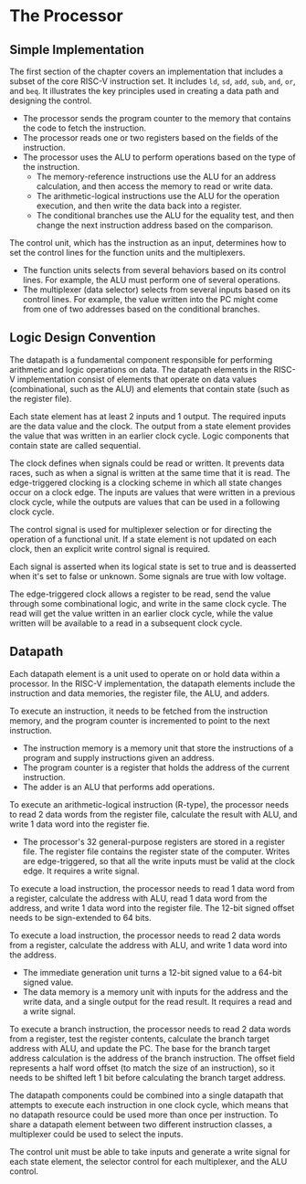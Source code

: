 # The Processor

## Simple Implementation

The first section of the chapter covers an implementation that includes a subset of the core RISC-V instruction set. It includes `ld`, `sd`, `add`, `sub`, `and`, `or`, and `beq`. It illustrates the key principles used in creating a data path and designing the control.

- The processor sends the program counter to the memory that contains the code to fetch the instruction.
- The processor reads one or two registers based on the fields of the instruction.
- The processor uses the ALU to perform operations based on the type of the instruction.
  - The memory-reference instructions use the ALU for an address calculation, and then access the memory to read or write data.
  - The arithmetic-logical instructions use the ALU for the operation execution, and then write the data back into a register.
  - The conditional branches use the ALU for the equality test, and then change the next instruction address based on the comparison.

The control unit, which has the instruction as an input, determines how to set the control lines for the function units and the multiplexers.

- The function units selects from several behaviors based on its control lines. For example, the ALU must perform one of several operations.
- The multiplexer (data selector) selects from several inputs based on its control lines. For example, the value written into the PC might come from one of two addresses based on the conditional branches.

## Logic Design Convention

The datapath is a fundamental component responsible for performing arithmetic and logic operations on data. The datapath elements in the RISC-V implementation consist of elements that operate on data values (combinational, such as the ALU) and elements that contain state (such as the register file).

Each state element has at least 2 inputs and 1 output. The required inputs are the data value and the clock. The output from a state element provides the value that was written in an earlier clock cycle. Logic components that contain state are called sequential.

The clock defines when signals could be read or written. It prevents data races, such as when a signal is written at the same time that it is read. The edge-triggered clocking is a clocking scheme in which all state changes occur on a clock edge. The inputs are values that were written in a previous clock cycle, while the outputs are values that can be used in a following clock cycle.

The control signal is used for multiplexer selection or for directing the operation of a functional unit. If a state element is not updated on each clock, then an explicit write control signal is required.

Each signal is asserted when its logical state is set to true and is deasserted when it's set to false or unknown. Some signals are true with low voltage.

The edge-triggered clock allows a register to be read, send the value through some combinational logic, and write in the same clock cycle. The read will get the value written in an earlier clock cycle, while the value written will be available to a read in a subsequent clock cycle.

## Datapath

Each datapath element is a unit used to operate on or hold data within a processor. In the RISC-V implementation, the datapath elements include the instruction and data memories, the register file, the ALU, and adders.

To execute an instruction, it needs to be fetched from the instruction memory, and the program counter is incremented to point to the next instruction.

- The instruction memory is a memory unit that store the instructions of a program and supply instructions given an address.
- The program counter is a register that holds the address of the current instruction.
- The adder is an ALU that performs add operations.

To execute an arithmetic-logical instruction (R-type), the processor needs to read 2 data words from the register file, calculate the result with ALU, and write 1 data word into the register fie.

- The processor's 32 general-purpose registers are stored in a register file. The register file contains the register state of the computer. Writes are edge-triggered, so that all the write inputs must be valid at the clock edge. It requires a write signal.

To execute a load instruction, the processor needs to read 1 data word from a register, calculate the address with ALU, read 1 data word from the address, and write 1 data word into the register file. The 12-bit signed offset needs to be sign-extended to 64 bits.

To execute a load instruction, the processor needs to read 2 data words from a register, calculate the address with ALU, and write 1 data word into the address.

- The immediate generation unit turns a 12-bit signed value to a 64-bit signed value.
- The data memory is a memory unit with inputs for the address and the write data, and a single output for the read result. It requires a read and a write signal.

To execute a branch instruction, the processor needs to read 2 data words from a register, test the register contents, calculate the branch target address with ALU, and update the PC. The base for the branch target address calculation is the address of the branch instruction. The offset field represents a half word offset (to match the size of an instruction), so it needs to be shifted left 1 bit before calculating the branch target address.

The datapath components could be combined into a single datapath that attempts to execute each instruction in one clock cycle, which means that no datapath resource could be used more than once per instruction. To share a datapath element between two different instruction classes, a multiplexer could be used to select the inputs.

The control unit must be able to take inputs and generate a write signal for each state element, the selector control for each multiplexer, and the ALU control.

